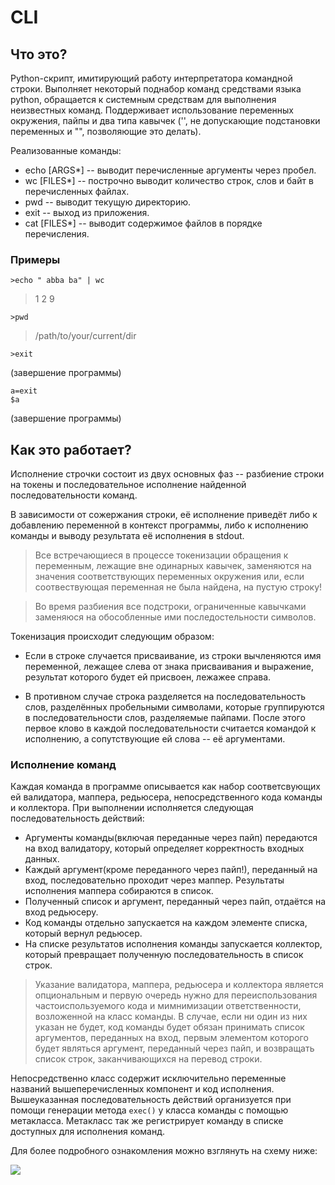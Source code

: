# CLI

## Что это?

Python-скрипт, имитирующий работу интерпретатора командной строки.
Выполняет некоторый поднабор команд средствами языка python,
обращается к системным средствам для выполнения неизвестных команд.
Поддерживает использование переменных окружения, пайпы и два типа кавычек
('', не допускающие подстановки переменных и "", позволяющие это делать).

Реализованные команды:
* echo \[ARGS*\] -- выводит перечисленные аргументы через пробел.
* wc \[FILES*\] -- построчно выводит количество строк, слов и байт в перечисленных файлах.
* pwd -- выводит текущую директорию.
* exit -- выход из приложения.
* cat \[FILES*\] -- выводит содержимое файлов в порядке перечисления. 

### Примеры
    
```>echo " abba ba" | wc```
> 1 2 9

```>pwd```
> /path/to/your/current/dir

```>exit```

(завершение программы)

```
a=exit
$a
```

(завершение программы)




## Как это работает?

Исполнение строчки состоит из двух основных фаз --
разбиение строки на токены и последовательное исполнение найденной последовательности команд.

В зависимости от сожержания строки, её исполнение приведёт либо к добавлению переменной в контекст программы,
либо к исполнению команды и выводу результата её исполнения в stdout.

> Все встречающиеся в процессе токенизации обращения к переменным, лежащие вне одинарных кавычек,
заменяются на значения соответствующих переменных окружения или, если соотвествующая переменная не была найдена, на пустую строку!

> Во время разбиения все подстроки, ограниченные кавычками заменяюся на обособленные ими последостельности символов.

Токенизация происходит следующим образом:

* Если в строке случается присваивание, из строки вычленяются имя переменной,
лежащее слева от знака присваивания и выражение, результат которого будет ей присвоен, лежажее справа.

* В противном случае строка разделяется на последовательность слов, разделённых пробельными символами,
которые группируются в последовательности слов, разделяемые пайпами. После этого первое клово в каждой последовательности считается командой к исполнению, а сопутствующие ей слова -- её аргументами.


### Исполнение команд

Каждая команда в программе описывается как набор соответсвующих ей валидатора, маппера, редьюсера, непосредственного кода команды и коллектора.
При выполнении исполняется следующая последовательность действий:

* Аргументы команды(включая переданные через пайп) передаются на вход валидатору, который определяет корректность входных данных.
* Каждый аргумент(кроме переданного через пайп!), переданный на вход, последовательно проходит через маппер. Результаты исполнения маппера собираются в список.
* Полученный список и аргумент, переданный через пайп, отдаётся на вход редьюсеру.
* Код команды отдельно запускается на каждом элементе списка, который вернул редьюсер.
* На списке результатов исполнения команды запускается коллектор, который превращает полученную последовательность в список строк.

> Указание валидатора, маппера, редьюсера и коллектора является опциональным и первую очередь нужно для
переиспользования частоиспользуемого кода и мимнимизации ответственности, возложенной на класс команды. В случае,
если ни один из них указан не будет, код команды будет обязан принимать список аргументов, переданных на вход, первым
элементом которого будет являться аргумент, переданный через пайп, и возвращать список строк, заканчивающихся на перевод строки.

Непосредственно класс содержит исключительно переменные названий вышеперечисленных компонент и код исполнения.
Вышеуказанная последовательность действий организуется при помощи генерации метода ```exec()``` у класса команды
с помощью метакласса. Метакласс так же регистрирует команду в списке доступных для исполнения команд.

Для более подробного ознакомления можно взглянуть на схему ниже: 

![](https://github.com/annikura/software_design/blob/cli/CLI/workflow_diagram.png?raw=true)